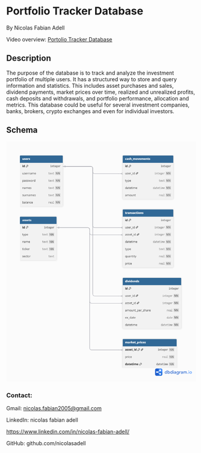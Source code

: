 # Portfolio Tracker Database

By Nicolas Fabian Adell

Video overview: [Portolio Tracker Database](https://www.youtube.com/watch?v=Nf53UhuFD7c)

## Description

The purpose of the database is to track and analyze the investment portfolio of multiple users. It has a structured way to store and query information and statistics. This includes asset purchases and sales, dividend payments, market prices over time, realized and unrealized profits, cash deposits and withdrawals, and portfolio performance, allocation and metrics. This database could be useful for several investment companies, banks, brokers, crypto exchanges and even for individual investors.

## Schema
![ER Diagram](diagram.png)

### Contact:
Gmail: nicolas.fabian2005@gmail.com

LinkedIn: nicolas fabian adell

https://www.linkedin.com/in/nicolas-fabian-adell/

GitHub: github.com/nicolasadell
